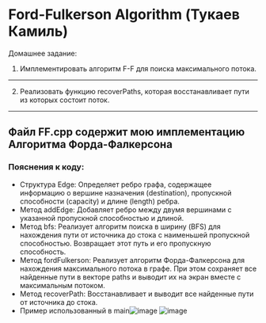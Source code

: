 # Ford-Fulkerson Algorithm (Тукаев Камиль)

Домашнее задание:
1. Имплементировать алгоритм F-F для поиска максимального потока.
------------------------------------------------------------
2. Реализовать функцию recoverPaths, которая восстанавливает пути из которых состоит поток.
-------------------------------------------------------------------------------------------
Файл **FF.cpp** содержит мою имплементацию **Алгоритма Форда-Фалкерсона**
-------------------------------------------------------------------------
### Пояснения к коду:
- Структура Edge: Определяет ребро графа, содержащее информацию о вершине назначения (destination), пропускной способности (capacity) и длине (length) ребра.
- Метод addEdge: Добавляет ребро между двумя вершинами с указанной пропускной способностью и длиной.
- Метод bfs: Реализует алгоритм поиска в ширину (BFS) для нахождения пути от источника до стока с наименьшей пропускной способностью. Возвращает этот путь и его пропускную способность.
- Метод fordFulkerson: Реализует алгоритм Форда-Фалкерсона для нахождения максимального потока в графе. При этом сохраняет все найденные пути в векторе paths и выводит их на экран вместе с максимальным потоком.
- Метод recoverPath: Восстанавливает и выводит все найденные пути от источника до стока.
- Пример использованный в main![image](https://github.com/Dzhzingliminiafid/Ford-Fulkerson-Algorithm/assets/168202419/6a403163-0631-4e50-b896-95ec298716e2) ![image](https://github.com/Dzhzingliminiafid/Ford-Fulkerson-Algorithm/assets/168202419/5a564d5b-9d09-40c8-984b-15ee74cb648a)

